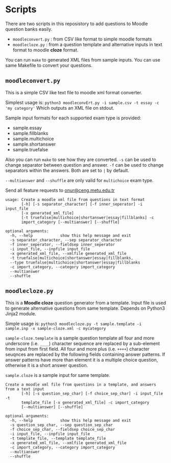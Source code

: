 # Scripts 
There are two scripts in this reposistory to add questions to Moodle question banks
easily.

* `moodleconvert.py` : from CSV like format to simple moodle formats
* `moodlecloze.py` : from a question template and alternative inputs in text format to moodle **cloze** format.

You can run `make` to generated XML files from sample inputs. You can use same Makefile to convert your
questions.

## `moodleconvert.py` 

This is a simple CSV like text file to moodle xml
format converter.


Simplest usage is:
`python3 moodleconvErt.py -i sample.csv -t essay -c 'my category'`
Which outputs an XML file on stdout.

Sample input formats for each supported exam type is provided:

* sample.essay
* sample.fillblanks
* sample.multichoice
* sample.shortanswer
* sample.truefalse


Also you can run `make` to see how they are converted.
`-s` can be used to change separator between question and
answer.
`-f` can be used to change separators within the answers.
Both are set to `|` by default.

`--multianswer` and `--shuffle` are only valid for
`multichoice` exam type.

Send all feature requests to onur@ceng.metu.edu.tr


```
usage: Create a moodle xml file from questions in text format
       [-h] [-s separator_character] [-f inner_seperator] -i input_file
       [-x generated_xml_file]
       [-t truefalse|multichoice|shortanswer|essay|fillblanks] -c
       import_category [--multianswer] [--shuffle]

optional arguments:
  -h, --help            show this help message and exit
  -s separator_character, --sep separator_character
  -f inner_seperator, --fieldsep inner_seperator
  -i input_file, --inpfile input_file
  -x generated_xml_file, --xmlfile generated_xml_file
  -t truefalse|multichoice|shortanswer|essay|fillblanks, 
  --type truefalse|multichoice|shortanswer|essay|fillblanks
  -c import_category, --category import_category
  --multianswer
  --shuffle
```

## `moodlecloze.py`
This is a **Moodle cloze** question generator from a template. Input file is used to generate alternative questions from same template. Depends on Python3 Jinja2 module.

Simple usage is:
`python3 moodlecloze.py -t sample.template -i sample.inp -x sample-cloze.xml -c mycategory`


`sample-cloze.template` is a sample question template all four and more underscore (i.e. `____`) character sequence are replaced by a sub-element from input from first field. All four and more plus (i.e. `++++`) character seuqnces are replaced by the following fields containing answer patterns. If answer patterns have more than element it is a multiple choice question, otherwise it is a short answer question.

`sample.cloze` is a sample input for same template.

```
Create a moodle xml file from questions in a template, and answers from a text input
       [-h] [-s question_sep_char] [-f choice_sep_char] -i input_file -t
       template_file [-x generated_xml_file] -c import_category
       [--multianswer] [--shuffle]

optional arguments:
  -h, --help            show this help message and exit
  -s question_sep_char, --sep question_sep_char
  -f choice_sep_char, --fieldsep choice_sep_char
  -i input_file, --inpfile input_file
  -t template_file, --template template_file
  -x generated_xml_file, --xmlfile generated_xml_file
  -c import_category, --category import_category
  --multianswer
  --shuffle
```
